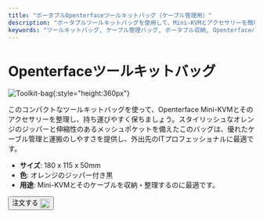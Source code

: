 ```yaml
---
title: "ポータブルOpenterfaceツールキットバッグ（ケーブル管理用）"
description: "ポータブルツールキットバッグを使用して、Mini-KVMとアクセサリーを簡単に整理・運搬できます。優れたケーブル管理機能を備えています。"
keywords: "ツールキットバッグ, ケーブル管理バッグ, ポータブル収納, Openterfaceバッグ"
---
```


# Openterfaceツールキットバッグ

![Toolkit-bag](https://assets.openterface.com/images/product/part/OP-06-BAG-TOOLKIT.jpg){:style="height:360px"}

このコンパクトなツールキットバッグを使って、Openterface Mini-KVMとそのアクセサリーを整理し、持ち運びやすく保ちましょう。スタイリッシュなオレンジのジッパーと伸縮性のあるメッシュポケットを備えたこのバッグは、優れたケーブル管理と運搬のしやすさを提供し、外出先のITプロフェッショナルに最適です。

- **サイズ**: 180 x 115 x 50mm
- **色**: オレンジのジッパー付き黒
- **用途**: Mini-KVMとそのケーブルを収納・整理するのに最適です。

<button class="md-button" onclick="window.location.href='https://shop.techxartisan.com/products/openterface-toolkit-bag'"> 注文する <img src="/images/trademark/txa.svg" alt="TxA Shop" style="vertical-align: middle; height: 20px;"></button>